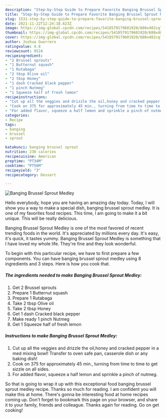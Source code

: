 ```yaml
---
description: "Step-by-Step Guide to Prepare Favorite Banging Brussel Sprout Medley"
title: "Step-by-Step Guide to Prepare Favorite Banging Brussel Sprout Medley"
slug: 1531-step-by-step-guide-to-prepare-favorite-banging-brussel-sprout-medley
date: 2021-11-22T12:24:18.623Z
image: https://img-global.cpcdn.com/recipes/5418579179601920/680x482cq70/banging-brussel-sprout-medley-recipe-main-photo.jpg
thumbnail: https://img-global.cpcdn.com/recipes/5418579179601920/680x482cq70/banging-brussel-sprout-medley-recipe-main-photo.jpg
cover: https://img-global.cpcdn.com/recipes/5418579179601920/680x482cq70/banging-brussel-sprout-medley-recipe-main-photo.jpg
author: Joshua Guerrero
ratingvalue: 4.8
reviewcount: 9524
recipeingredient:
- "2 Brussel sprouts"
- "1 Butternut squash"
- "1 Rutabaga"
- "2 tbsp Olive oil"
- "2 tbsp Honey"
- "1 dash Cracked black pepper"
- "1 pinch Nutmeg"
- "1 Squeeze half of fresh lemon"
recipeinstructions:
- "Cut up all the veggies and drizzle the oil,honey and cracked pepper in a med mixing bowl! Transfer to oven safe pan, casserole dish or any baking dish!"
- "Cook on 375 for approximately 45 min., turning from time to time to get sizzle on all sides."
- "For added flavor, squeeze a half lemon and sprinkle a pinch of nutmeg."
categories:
- Recipe
tags:
- banging
- brussel
- sprout

katakunci: banging brussel sprout 
nutrition: 230 calories
recipecuisine: American
preptime: "PT34M"
cooktime: "PT56M"
recipeyield: "3"
recipecategory: Dessert

---
```



![Banging Brussel Sprout Medley](https://img-global.cpcdn.com/recipes/5418579179601920/680x482cq70/banging-brussel-sprout-medley-recipe-main-photo.jpg)

Hello everybody, hope you are having an amazing day today. Today, I will show you a way to make a special dish, banging brussel sprout medley. It is one of my favorites food recipes. This time, I am going to make it a bit unique. This will be really delicious.



Banging Brussel Sprout Medley is one of the most favored of recent trending foods in the world. It's appreciated by millions every day. It's easy, it's quick, it tastes yummy. Banging Brussel Sprout Medley is something that I have loved my whole life. They're fine and they look wonderful.


To begin with this particular recipe, we have to first prepare a few components. You can have banging brussel sprout medley using 8 ingredients and 3 steps. Here is how you cook that.

<!--inarticleads1-->

##### The ingredients needed to make Banging Brussel Sprout Medley:

1. Get 2 Brussel sprouts
1. Prepare 1 Butternut squash
1. Prepare 1 Rutabaga
1. Take 2 tbsp Olive oil
1. Take 2 tbsp Honey
1. Get 1 dash Cracked black pepper
1. Make ready 1 pinch Nutmeg
1. Get 1 Squeeze half of fresh lemon




<!--inarticleads2-->

##### Instructions to make Banging Brussel Sprout Medley:

1. Cut up all the veggies and drizzle the oil,honey and cracked pepper in a med mixing bowl! Transfer to oven safe pan, casserole dish or any baking dish!
1. Cook on 375 for approximately 45 min., turning from time to time to get sizzle on all sides.
1. For added flavor, squeeze a half lemon and sprinkle a pinch of nutmeg.




So that is going to wrap it up with this exceptional food banging brussel sprout medley recipe. Thanks so much for reading. I am confident you will make this at home. There's gonna be interesting food at home recipes coming up. Don't forget to bookmark this page on your browser, and share it to your family, friends and colleague. Thanks again for reading. Go on get cooking!
